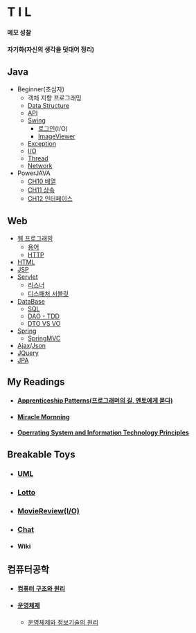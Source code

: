 
T I L
=====
#### 메모 성찰
#### 자기화(자신의 생각을 덧대어 정리)

## Java
  * Beginner(초심자)
    * 객체 지향 프로그래밍
    * [Data Structure](https://github.com/1000004/TIL/tree/main/Java/Data_Structure)
    * [API](https://github.com/1000004/TIL/tree/main/Java/API)
    * [Swing](https://github.com/1000004/TIL/tree/main/Swing)
        * [로그인](https://github.com/1000004/PERSONAL-PROJECTS/tree/project/Login)(I/O)
        * [ImageViewer](https://github.com/1000004/PERSONAL-PROJECTS/tree/project/ImageViewer)
    * [Exception](https://github.com/1000004/TIL/tree/main/Java/Exception)
    * [I/O](https://github.com/1000004/TIL/tree/main/IO#readme)
    * [Thread](https://github.com/1000004/TIL/tree/main/Thread)
    * [Network](https://github.com/yeRim650/TIL/tree/main/Network)
  * PowerJAVA
    * [CH10 배열](https://github.com/1000004/TLI/tree/main/Java/CH10_%EB%B0%B0%EC%97%B4)
    * [CH11 상속](https://github.com/1000004/TLI/tree/main/Java/CH11_%EC%83%81%EC%86%8D)
    * [CH12 인터페이스](https://github.com/1000004/TIL/tree/main/Java/CH12_%EC%9D%B8%ED%84%B0%ED%8E%98%EC%9D%B4%EC%8A%A4)
 ## Web
  * [웹 프로그래밍](https://github.com/yeRim650/TIL/tree/main/web)
     * [용어](https://github.com/yeRim650/TIL/tree/main/web/term)
     * [HTTP](https://github.com/yeRim650/TIL/blob/main/web/http.md)
  * [HTML](https://github.com/yeRim650/TIL/tree/main/HTML)
  * [JSP](https://github.com/yeRim650/TIL/tree/main/jsp)
  * [Servlet](https://github.com/yeRim650/TIL/tree/main/servlet)
    * [리스너](https://github.com/yeRim650/TIL/blob/main/servlet/listener.md)
    * [디스패처 서블릿](https://github.com/yeRim650/TIL/blob/main/servlet/dispatcherservlet.md)
  * [DataBase](https://github.com/yeRim650/TIL/tree/main/DB)
    * [SQL](https://github.com/yeRim650/TIL/tree/main/DB/SQL)
    * [DAO - TDD](https://github.com/yeRim650/TIL/tree/main/DB/DAO)
    * [DTO VS VO](https://github.com/yeRim650/TIL/blob/main/DB/DTO_VO.md)
  * [Spring](https://github.com/yeRim650/TIL/tree/main/Spring)
    * [SpringMVC](https://github.com/yeRim650/TIL/tree/main/Spring/SpringMVC)
  * [Ajax](https://github.com/yeRim650/TIL/tree/main/ajax)/[Json](https://github.com/yeRim650/TIL/tree/main/json)
  * [JQuery](https://github.com/yeRim650/TIL/tree/main/jquery)
  * [JPA](https://github.com/yeRim650/TIL/tree/main/JPA)
 ## My Readings
  * #### [Apprenticeship Patterns(프로그래머의 길, 멘토에게 묻다)](https://github.com/1000004/TIL/blob/main/ApprenticeshipPatterns.md)
  * #### [Miracle Mornning](https://github.com/1000004/TIL/blob/main/MIRACLE_MORNNING.md)
  * #### [Operrating System and Information Technology Principles](https://github.com/1000004/TIL/tree/main/OS/ositp)
## Breakable Toys
 * ### [UML](https://github.com/1000004/PERSONAL-PROJECTS/tree/project/star)
 * ### [Lotto](https://github.com/1000004/PERSONAL-PROJECTS/tree/project/Lotto)
 * ### [MovieReview(I/O)](https://github.com/yeRim650/PERSONAL-PROJECTS/tree/project/MovieReview)
 * ### [Chat](https://github.com/yeRim650/PERSONAL-PROJECTS/tree/project/Chat)
 * #### Wiki
## 컴퓨터공학
 * #### [컴퓨터 구조와 원리](https://github.com/1000004/TIL/blob/main/computer_architectur.md)
 * #### [운영체제](https://github.com/1000004/TIL/tree/main/OS)
   * [운영체제와 정보기술의 원리](https://github.com/1000004/TIL/tree/main/OS/ositp)
